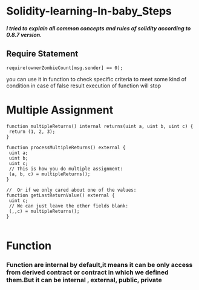 # Solidity-learning-In-baby_Steps
 ##### I tried to explain all common concepts and rules of solidity according to 0.8.7 version.
 ## Require Statement
 ```
 require(ownerZombieCount[msg.sender] == 0); 
 ```
 you can use it in function to check specific criteria to meet some kind of condition in case of false result execution of function will stop
 
 # Multiple Assignment
 ```
 function multipleReturns() internal returns(uint a, uint b, uint c) {
  return (1, 2, 3);
}

function processMultipleReturns() external {
  uint a;
  uint b;
  uint c;
  // This is how you do multiple assignment:
  (a, b, c) = multipleReturns();
}

//  Or if we only cared about one of the values:
function getLastReturnValue() external {
  uint c;
  // We can just leave the other fields blank:
  (,,c) = multipleReturns();
}


```
# Function
### Function  are internal by default,it means it can be only access from derived contract or contract in which we defined them.But it can be internal ,  external, public, private  


